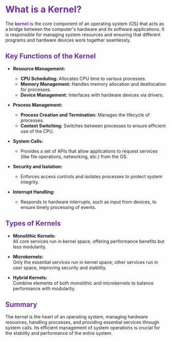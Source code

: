 
# <span style="color:rgb(112, 48, 160)">What is a Kernel?
</span>

The **<span style="color:rgb(112, 48, 160)">kernel</span>** is the core component of an operating system (OS) that acts as a bridge between the computer's hardware and its software applications. It is responsible for managing system resources and ensuring that different programs and hardware devices work together seamlessly.

## <span style="color:rgb(112, 48, 160)">Key Functions of the Kernel</span>

- **Resource Management:**
  - **CPU Scheduling:** Allocates CPU time to various processes.
  - **Memory Management:** Handles memory allocation and deallocation for processes.
  - **Device Management:** Interfaces with hardware devices via drivers.

- **Process Management:**
  - **Process Creation and Termination:** Manages the lifecycle of processes.
  - **Context Switching:** Switches between processes to ensure efficient use of the CPU.

- **System Calls:**
  - Provides a set of APIs that allow applications to request services (like file operations, networking, etc.) from the OS.

- **Security and Isolation:**
  - Enforces access controls and isolates processes to protect system integrity.
  
- **Interrupt Handling:**
  - Responds to hardware interrupts, such as input from devices, to ensure timely processing of events.

## <span style="color:rgb(112, 48, 160)">Types of Kernels</span>

- **Monolithic Kernels:**  
  All core services run in kernel space, offering performance benefits but less modularity.
  
- **Microkernels:**  
  Only the essential services run in kernel space; other services run in user space, improving security and stability.
  
- **Hybrid Kernels:**  
  Combine elements of both monolithic and microkernels to balance performance with modularity.

## <span style="color:rgb(112, 48, 160)">Summary</span>

The kernel is the heart of an operating system, managing hardware resources, handling processes, and providing essential services through system calls. Its efficient management of system operations is crucial for the stability and performance of the entire system.

